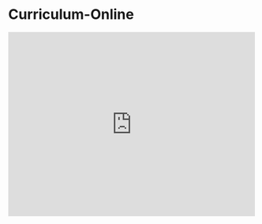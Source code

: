# Curriculum-Online
<embed src="https://github.com/toinnn/Curriculum-Online/raw/main/Alyson_Lima_Curriculo.pdf" width="500" height="375" 
 type="application/pdf">
